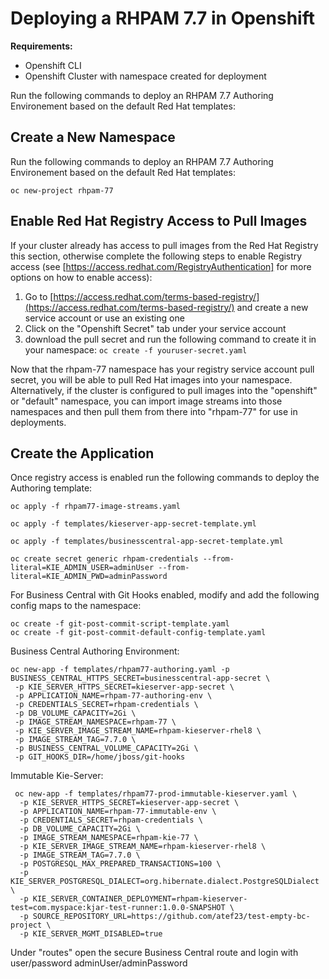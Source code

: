 
# Deploying a RHPAM 7.7 in Openshift

**Requirements:**
- Openshift CLI
- Openshift Cluster with namespace created for deployment

Run the following commands to deploy an RHPAM 7.7 Authoring Environement based on the default Red Hat templates:

## Create a New Namespace

Run the following commands to deploy an RHPAM 7.7 Authoring Environement based on the default Red Hat templates:

    oc new-project rhpam-77
## Enable Red Hat Registry Access to Pull Images
If your cluster already has access to pull images from the Red Hat Registry this section, otherwise complete the following steps to enable Registry access (see [https://access.redhat.com/RegistryAuthentication] for more options on how to enable access):

1. Go to [https://access.redhat.com/terms-based-registry/](https://access.redhat.com/terms-based-registry/) and create a new service account or use an existing one
2. Click on the "Openshift Secret" tab under your service account
3. download the pull secret and run the following command to create it in your namespace: `oc create -f youruser-secret.yaml`

Now that the rhpam-77 namespace has your registry service account pull secret, you will be able to pull Red Hat images into your namespace. Alternatively, if the cluster is configured to pull images into the "openshift" or "default" namespace, you can import image streams into those namespaces and then pull them from there into "rhpam-77" for use in deployments.

## Create the Application
Once registry access is enabled run the following commands to deploy the Authoring template:

    oc apply -f rhpam77-image-streams.yaml
    
    oc apply -f templates/kieserver-app-secret-template.yml
    
    oc apply -f templates/businesscentral-app-secret-template.yml
    
    oc create secret generic rhpam-credentials --from-literal=KIE_ADMIN_USER=adminUser --from-literal=KIE_ADMIN_PWD=adminPassword
    
For Business Central with Git Hooks enabled, modify and add the following config maps to the namespace:

	oc create -f git-post-commit-script-template.yaml
	oc create -f git-post-commit-default-config-template.yaml


Business Central Authoring Environment:

    oc new-app -f templates/rhpam77-authoring.yaml -p BUSINESS_CENTRAL_HTTPS_SECRET=businesscentral-app-secret \
	 -p KIE_SERVER_HTTPS_SECRET=kieserver-app-secret \
	 -p APPLICATION_NAME=rhpam-77-authoring-env \
	 -p CREDENTIALS_SECRET=rhpam-credentials \
	 -p DB_VOLUME_CAPACITY=2Gi \
	 -p IMAGE_STREAM_NAMESPACE=rhpam-77 \
	 -p KIE_SERVER_IMAGE_STREAM_NAME=rhpam-kieserver-rhel8 \
	 -p IMAGE_STREAM_TAG=7.7.0 \
	 -p BUSINESS_CENTRAL_VOLUME_CAPACITY=2Gi \
	 -p GIT_HOOKS_DIR=/home/jboss/git-hooks

Immutable Kie-Server:

	 oc new-app -f templates/rhpam77-prod-immutable-kieserver.yaml \
	  -p KIE_SERVER_HTTPS_SECRET=kieserver-app-secret \
	  -p APPLICATION_NAME=rhpam-77-immutable-env \
	  -p CREDENTIALS_SECRET=rhpam-credentials \
	  -p DB_VOLUME_CAPACITY=2Gi \
	  -p IMAGE_STREAM_NAMESPACE=rhpam-kie-77 \
	  -p KIE_SERVER_IMAGE_STREAM_NAME=rhpam-kieserver-rhel8 \
	  -p IMAGE_STREAM_TAG=7.7.0 \
	  -p POSTGRESQL_MAX_PREPARED_TRANSACTIONS=100 \
	  -p KIE_SERVER_POSTGRESQL_DIALECT=org.hibernate.dialect.PostgreSQLDialect \
	  -p KIE_SERVER_CONTAINER_DEPLOYMENT=rhpam-kieserver-test=com.myspace:kjar-test-runner:1.0.0-SNAPSHOT \
	  -p SOURCE_REPOSITORY_URL=https://github.com/atef23/test-empty-bc-project \
	  -p KIE_SERVER_MGMT_DISABLED=true

Under "routes" open the secure Business Central route and login with user/password adminUser/adminPassword

